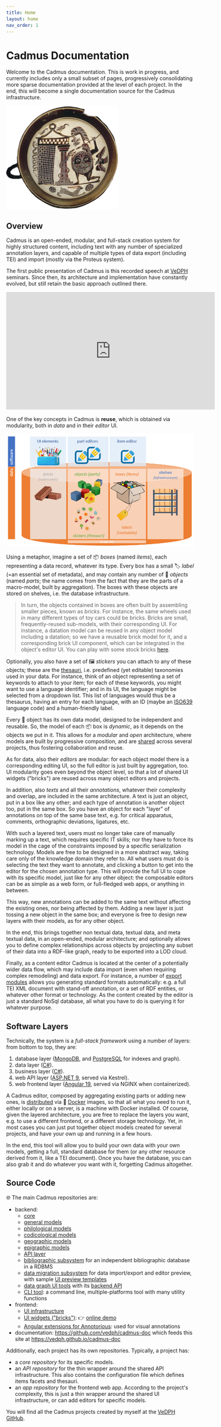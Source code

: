 ```yaml
---
title: Home
layout: home
nav_order: 1
---
```


# Cadmus Documentation

Welcome to the Cadmus documentation. This is work in progress, and currently includes only a small subset of pages, progressively consolidating more sparse documentation provided at the level of each project. In the end, this will become a single documentation source for the Cadmus infrastructure.

![Cadmus](img/cadmus-300.png)

## Overview

Cadmus is an open-ended, modular, and full-stack creation system for highly structured content, including text with any number of specialized annotation layers, and capable of multiple types of data export (including TEI) and import (mostly via the Proteus system).

The first public presentation of Cadmus is this recorded speech at [VeDPH](https://www.unive.it/pag/39287) seminars. Since then, its architecture and implementation have constantly evolved, but still retain the basic approach outlined there.

<iframe width="560" height="315" src="https://www.youtube.com/embed/lYykjz26TCg" title="Daniele Fusi, Presenting Cadmus: a general-purpose and modular content editing alternative" frameborder="0" allow="accelerometer; autoplay; clipboard-write; encrypted-media; gyroscope; picture-in-picture" allowfullscreen></iframe>

One of the key concepts in Cadmus is **reuse**, which is obtained via modularity, both in _data_ and in their _editor_ UI.

![Cadmus objects](img/objects.png)

Using a metaphor, imagine a set of 📦 _boxes_ (named _items_), each representing a data record, whatever its type. Every box has a small 🏷️ _label_ (=an essential set of metadata), and may contain any number of 🚗 _objects_ (named _parts_; the name comes from the fact that they are the parts of a macro-model, built by aggregation). The boxes with these objects are stored on shelves, i.e. the database infrastructure.

>In turn, the objects contained in boxes are often built by assembling smaller pieces, known as _bricks_. For instance, the same wheels used in many different types of toy cars could be bricks. Bricks are small, frequently-reused sub-models, with their corresponding UI. For instance, a datation model can be reused in any object model including a datation; so we have a reusable brick model for it, and a corresponding brick UI component, which can be integrated in the object's editor UI. You can play with some stock bricks [here](https://cadmus-bricks-v3.fusi-soft.com).

Optionally, you also have a set of 🖼️ _stickers_ you can attach to any of these objects; these are the [thesauri](models/thesauri), i.e. predefined (yet editable) taxonomies used in your data. For instance, think of an object representing a set of keywords to attach to your item; for each of these keywords, you might want to use a language identifier; and in its UI, the language might be selected from a dropdown list. This list of languages would thus be a thesaurus, having an entry for each language, with an ID (maybe an [ISO639](https://www.iso.org/iso-639-language-codes.html) language code) and a human-friendly label.

Every 🚗 object has its own data model, designed to be independent and reusable. So, the model of each 📦 box is _dynamic_, as it depends on the objects we put in it. This allows for a _modular_ and _open_ architecture, where models are built by progressive composition, and are [shared](models/shared) across several projects, thus fostering collaboration and reuse.

As for data, also their _editors_ are modular: for each object model there is a corresponding editing UI, so the full editor is just built by aggregation, too. UI modularity goes even beyond the object level, so that a lot of shared UI widgets ("bricks") are reused across many object editors and projects.

In addition, also _texts_ and all their _annotations_, whatever their complexity and overlap, are included in the same architecture. A text is just an object, put in a box like any other; and each type of annotation is another object too, put in the same box. So you have an object for each "layer" of annotations on top of the same base text, e.g. for critical apparatus, comments, orthographic deviations, ligatures, etc.

With such a layered text, users must no longer take care of manually marking up a text, which requires specific IT skills; nor they have to force its model in the cage of the constraints imposed by a specific serialization technology. Models are free to be designed in a more abstract way, taking care only of the knowledge domain they refer to. All what users must do is selecting the text they want to annotate, and clicking a button to get into the editor for the chosen annotation type. This will provide the full UI to cope with its specific model, just like for any other object: the composable editors can be as simple as a web form, or full-fledged web apps, or anything in between.

This way, new annotations can be added to the same text without affecting the existing ones, nor being affected by them. Adding a new layer is just tossing a new object in the same box; and everyone is free to design new layers with their models, as for any other object.

In the end, this brings together non textual data, textual data, and meta textual data, in an open-ended, modular architecture; and optionally allows you to define complex relationships across objects by projecting any subset of their data into a RDF-like graph, ready to be exported into a LOD cloud.

Finally, as a content editor Cadmus is located at the center of a potentially wider data flow, which may include data import (even when requiring complex remodeling) and data export. For instance, a number of [export modules](migration/index) allows you generating standard formats automatically: e.g. a full TEI XML document with stand-off annotation, or a set of RDF entities, or whatever other format or technology. As the content created by the editor is just a standard NoSql database, all what you have to do is querying it for whatever purpose.

## Software Layers

Technically, the system is a _full-stack framework_ using a number of layers: from bottom to top, they are:

1. database layer ([MongoDB](https://www.mongodb.com), and [PostgreSQL](https://www.postgresql.org) for indexes and graph).
2. data layer ([C#](https://dotnet.microsoft.com/en-us/languages/csharp)).
3. business layer ([C#](https://dotnet.microsoft.com/en-us/languages/csharp)).
4. web API layer ([ASP.NET 9](https://www.asp.net), served via Kestrel).
5. web frontend layer ([Angular 19](https://angular.io), served via NGINX when containerized).

A Cadmus editor, composed by aggregating existing parts or adding new ones, is [distributed](deploy/index) via 🐋 [Docker](https://www.docker.com/) images, so that all what you need to run it, either locally or on a server, is a machine with Docker installed. Of course, given the layered architecture, you are free to replace the layers you want, e.g. to use a different frontend, or a different storage technology. Yet, in most cases you can just put together object models created for several projects, and have your own up and running in a few hours.

In the end, this tool will allow you to build your own data with your own models, getting a full, standard database for them (or any other resource derived from it, like a TEI document). Once you have the database, you can also grab it and do whatever you want with it, forgetting Cadmus altogether.

## Source Code

🌐 The main Cadmus repositories are:

- backend:
  - [core](https://github.com/vedph/cadmus_core)
  - [general models](https://github.com/vedph/cadmus-general)
  - [philological models](https://github.com/vedph/cadmus-philology)
  - [codicological models](https://github.com/vedph/cadmus-codicology)
  - [geographic models](https://github.com/vedph/cadmus-geo)
  - [epigraphic models](https://github.com/vedph/cadmus-epigraphy)
  - [API layer](https://github.com/vedph/cadmus-api)
  - [bibliographic subsystem](https://github.com/vedph/cadmus_biblioapi) for an independent bibliographic database in a RDBMS
  - [data migration subsystem](https://github.com/vedph/cadmus-migration-v2) for data import/export and editor preview, with sample [UI preview templates](https://github.com/vedph/cadmus-previews)
  - [data graph UI tools](https://github.com/vedph/cadmus-graph-studio-app) with its [backend API](https://github.com/vedph/cadmus-graph-studio-api)
  - [CLI tool](https://github.com/vedph/cadmus_tool): a command line, multiple-platforms tool with many utility functions
- frontend:
  - [UI infrastructure](https://github.com/vedph/cadmus-shell-v3)
  - [UI widgets ("bricks")](https://github.com/vedph/cadmus-bricks-shell-v3): 👉 [online demo](http://cadmus-bricks-v3.fusi-soft.com/)
  - [Angular extensions for Annotorious](https://github.com/vedph/ngx-annotorious): used for visual annotations
- documentation: <https://github.com/vedph/cadmus-doc> which feeds this site at <https://vedph.github.io/cadmus-doc>

Additionally, each project has its own repositories. Typically, a project has:

- a _core repository_ for its specific models.
- an _API repository_ for the thin wrapper around the shared API infrastructure. This also contains the configuration file which defines items facets and thesauri.
- an _app repository_ for the frontend web app. According to the project's complexity, this is just a thin wrapper around the shared UI infrastructure, or can add editors for specific models.

You will find all the Cadmus projects created by myself at the [VeDPH GitHub](https://github.com/vedph).

